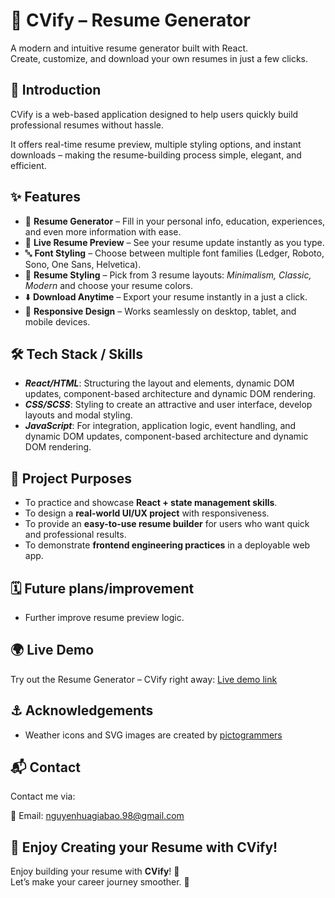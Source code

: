 
# 📄 CVify – Resume Generator

A modern and intuitive resume generator built with React.  
Create, customize, and download your own resumes in just a few clicks.  


## 🚀 Introduction

CVify is a web-based application designed to help users quickly build professional resumes without hassle.  

It offers real-time resume preview, multiple styling options, and instant downloads – making the resume-building process simple, elegant, and efficient.  

## ✨ Features

- 📝 **Resume Generator** – Fill in your personal info, education, experiences, and even more information with ease.
- 👀 **Live Resume Preview** – See your resume update instantly as you type.  
- 🔤 **Font Styling** – Choose between multiple font families (Ledger, Roboto, Sono, One Sans, Helvetica).  
- 🎨 **Resume Styling** – Pick from 3 resume layouts: *Minimalism, Classic, Modern* and choose your resume colors.  
- ⬇️ **Download Anytime** – Export your resume instantly in a just a click.  
- 📱 **Responsive Design** – Works seamlessly on desktop, tablet, and mobile devices. 

## 🛠️ Tech Stack / Skills

- ***React/HTML***: Structuring the layout and elements, dynamic DOM updates, component-based architecture and dynamic DOM rendering.
- ***CSS/SCSS***: Styling to create an attractive and user interface, develop layouts and modal styling.
- ***JavaScript***: For integration, application logic, event handling, and dynamic DOM updates, component-based architecture and dynamic DOM rendering.

## 🎯 Project Purposes  

- To practice and showcase **React + state management skills**.  
- To design a **real-world UI/UX project** with responsiveness.  
- To provide an **easy-to-use resume builder** for users who want quick and professional results.  
- To demonstrate **frontend engineering practices** in a deployable web app. 
## 🗓️ Future plans/improvement

- Further improve resume preview logic.
## 🌍 Live Demo

Try out the Resume Generator – CVify right away: [Live demo link](https://yuemoon3773.github.io/battleship_game/)
## ⚓ Acknowledgements  

- Weather icons and SVG images are created by [pictogrammers](https://pictogrammers.com/)
## 📬 Contact
Contact me via:

💌 Email: [nguyenhuagiabao.98@gmail.com](nguyenhuagiabao.98@gmail.com)
## 🎉 Enjoy Creating your Resume with CVify!  

Enjoy building your resume with **CVify**! 🚀  
Let’s make your career journey smoother. 🌟   
